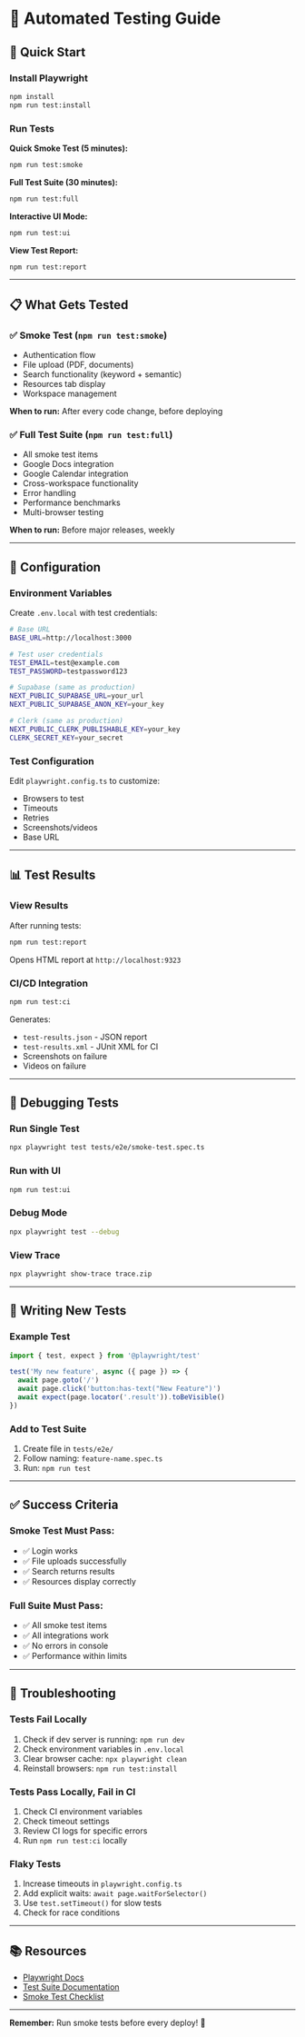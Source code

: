 # 🧪 Automated Testing Guide

## 🚀 Quick Start

### Install Playwright
```bash
npm install
npm run test:install
```

### Run Tests

**Quick Smoke Test (5 minutes):**
```bash
npm run test:smoke
```

**Full Test Suite (30 minutes):**
```bash
npm run test:full
```

**Interactive UI Mode:**
```bash
npm run test:ui
```

**View Test Report:**
```bash
npm run test:report
```

---

## 📋 What Gets Tested

### ✅ Smoke Test (`npm run test:smoke`)
- Authentication flow
- File upload (PDF, documents)
- Search functionality (keyword + semantic)
- Resources tab display
- Workspace management

**When to run:** After every code change, before deploying

### ✅ Full Test Suite (`npm run test:full`)
- All smoke test items
- Google Docs integration
- Google Calendar integration
- Cross-workspace functionality
- Error handling
- Performance benchmarks
- Multi-browser testing

**When to run:** Before major releases, weekly

---

## 🔧 Configuration

### Environment Variables
Create `.env.local` with test credentials:

```bash
# Base URL
BASE_URL=http://localhost:3000

# Test user credentials
TEST_EMAIL=test@example.com
TEST_PASSWORD=testpassword123

# Supabase (same as production)
NEXT_PUBLIC_SUPABASE_URL=your_url
NEXT_PUBLIC_SUPABASE_ANON_KEY=your_key

# Clerk (same as production)
NEXT_PUBLIC_CLERK_PUBLISHABLE_KEY=your_key
CLERK_SECRET_KEY=your_secret
```

### Test Configuration
Edit `playwright.config.ts` to customize:
- Browsers to test
- Timeouts
- Retries
- Screenshots/videos
- Base URL

---

## 📊 Test Results

### View Results
After running tests:

```bash
npm run test:report
```

Opens HTML report at `http://localhost:9323`

### CI/CD Integration
```bash
npm run test:ci
```

Generates:
- `test-results.json` - JSON report
- `test-results.xml` - JUnit XML for CI
- Screenshots on failure
- Videos on failure

---

## 🐛 Debugging Tests

### Run Single Test
```bash
npx playwright test tests/e2e/smoke-test.spec.ts
```

### Run with UI
```bash
npm run test:ui
```

### Debug Mode
```bash
npx playwright test --debug
```

### View Trace
```bash
npx playwright show-trace trace.zip
```

---

## 📝 Writing New Tests

### Example Test
```typescript
import { test, expect } from '@playwright/test'

test('My new feature', async ({ page }) => {
  await page.goto('/')
  await page.click('button:has-text("New Feature")')
  await expect(page.locator('.result')).toBeVisible()
})
```

### Add to Test Suite
1. Create file in `tests/e2e/`
2. Follow naming: `feature-name.spec.ts`
3. Run: `npm run test`

---

## ✅ Success Criteria

### Smoke Test Must Pass:
- ✅ Login works
- ✅ File uploads successfully
- ✅ Search returns results
- ✅ Resources display correctly

### Full Suite Must Pass:
- ✅ All smoke test items
- ✅ All integrations work
- ✅ No errors in console
- ✅ Performance within limits

---

## 🚨 Troubleshooting

### Tests Fail Locally
1. Check if dev server is running: `npm run dev`
2. Check environment variables in `.env.local`
3. Clear browser cache: `npx playwright clean`
4. Reinstall browsers: `npm run test:install`

### Tests Pass Locally, Fail in CI
1. Check CI environment variables
2. Check timeout settings
3. Review CI logs for specific errors
4. Run `npm run test:ci` locally

### Flaky Tests
1. Increase timeouts in `playwright.config.ts`
2. Add explicit waits: `await page.waitForSelector()`
3. Use `test.setTimeout()` for slow tests
4. Check for race conditions

---

## 📚 Resources

- [Playwright Docs](https://playwright.dev)
- [Test Suite Documentation](./TEST_SUITE.md)
- [Smoke Test Checklist](./SMOKE_TEST.md)

---

**Remember:** Run smoke tests before every deploy! 🚀


